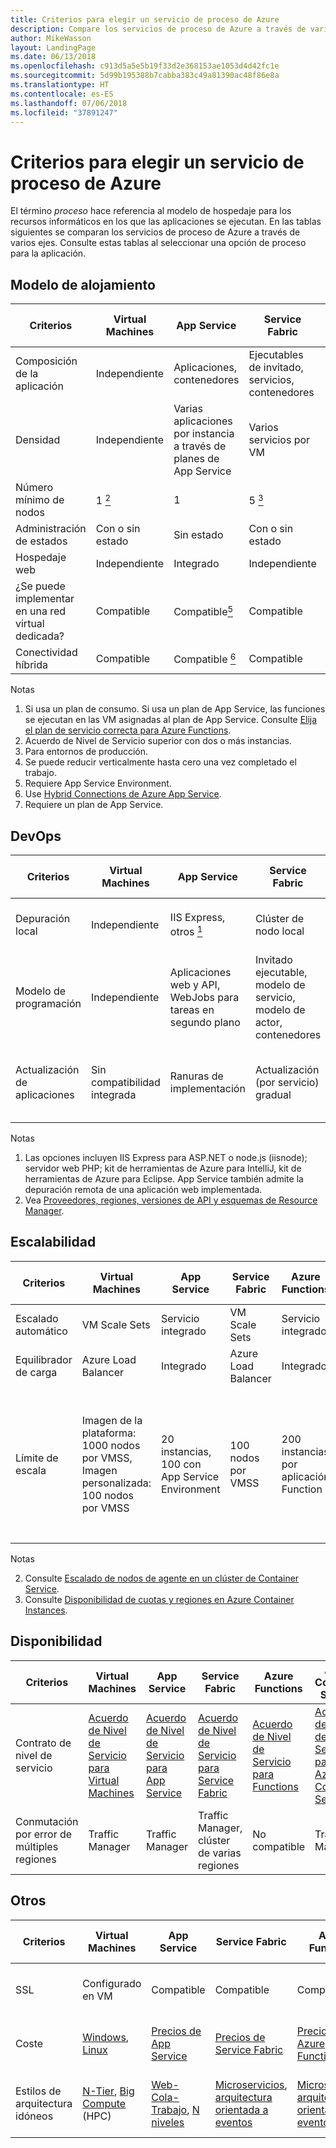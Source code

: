 ```yaml
---
title: Criterios para elegir un servicio de proceso de Azure
description: Compare los servicios de proceso de Azure a través de varios ejes
author: MikeWasson
layout: LandingPage
ms.date: 06/13/2018
ms.openlocfilehash: c913d5a5e5b19f33d2e368153ae1053d4d42fc1e
ms.sourcegitcommit: 5d99b195388b7cabba383c49a81390ac48f86e8a
ms.translationtype: HT
ms.contentlocale: es-ES
ms.lasthandoff: 07/06/2018
ms.locfileid: "37891247"
---
```

# <a name="criteria-for-choosing-an-azure-compute-service"></a>Criterios para elegir un servicio de proceso de Azure

El término *proceso* hace referencia al modelo de hospedaje para los recursos informáticos en los que las aplicaciones se ejecutan. En las tablas siguientes se comparan los servicios de proceso de Azure a través de varios ejes. Consulte estas tablas al seleccionar una opción de proceso para la aplicación.

## <a name="hosting-model"></a>Modelo de alojamiento

| Criterios | Virtual Machines | App Service | Service Fabric | Azure Functions | Azure Container Service | Azure Container Instances | Azure Batch |
|----------|-----------------|-------------|----------------|-----------------|-------------------------|----------------|-------------|
| Composición de la aplicación | Independiente | Aplicaciones, contenedores | Ejecutables de invitado, servicios, contenedores | Functions | Contenedores | Contenedores | Scheduled jobs  |
| Densidad | Independiente | Varias aplicaciones por instancia a través de planes de App Service | Varios servicios por VM | Sin servidor <a href="#note1"><sup>1</sup></a> | Varios contenedores por VM |Sin instancias dedicadas | Varias aplicaciones por VM |
| Número mínimo de nodos | 1 <a href="#note2"><sup>2</sup></a>  | 1 | 5 <a href="#note3"><sup>3</sup></a> | Sin servidor <a href="#note1"><sup>1</sup></a> | 3 | Sin nodos dedicados | 1 <a href="#note4"><sup>4</sup></a> |
| Administración de estados | Con o sin estado | Sin estado | Con o sin estado | Sin estado | Con o sin estado | Sin estado | Sin estado |
| Hospedaje web | Independiente | Integrado | Independiente | No aplicable | Independiente | Independiente | Sin  |
| ¿Se puede implementar en una red virtual dedicada? | Compatible | Compatible<a href="#note5"><sup>5</sup></a> | Compatible | Compatible <a href="#note5"><sup>5</sup></a> | Compatible | No compatible | Compatible |
| Conectividad híbrida | Compatible | Compatible <a href="#note6"><sup>6</sup></a>  | Compatible | Compatible <a href="#node7"><sup>7</sup></a> | Compatible | No compatible | Compatible |

Notas

1. <span id="note1">Si usa un plan de consumo. Si usa un plan de App Service, las funciones se ejecutan en las VM asignadas al plan de App Service. Consulte [Elija el plan de servicio correcta para Azure Functions][function-plans].</span>
2. <span id="note2">Acuerdo de Nivel de Servicio superior con dos o más instancias</span>.
3. </span>Para entornos de producción.<span id="note3">
4. <span id="note4">Se puede reducir verticalmente hasta cero una vez completado el trabajo</span>.
5. <span id="note5">Requiere App Service Environment.</span>
6. <span id="note6">Use [Hybrid Connections de Azure App Service][app-service-hybrid].</span>
7. <span id="note7">Requiere un plan de App Service.</span>

## <a name="devops"></a>DevOps

| Criterios | Virtual Machines | App Service | Service Fabric | Azure Functions | Azure Container Service | Azure Container Instances | Azure Batch |
|----------|-----------------|-------------|----------------|-----------------|-------------------------|----------------|-------------|
| Depuración local | Independiente | IIS Express, otros <a href="#note1b"><sup>1</sup></a> | Clúster de nodo local | Visual Studio o CLI de Azure Functions | Tiempo de ejecución de contenedor local | Tiempo de ejecución de contenedor local | No compatible |
| Modelo de programación | Independiente | Aplicaciones web y API, WebJobs para tareas en segundo plano | Invitado ejecutable, modelo de servicio, modelo de actor, contenedores | Functions con desencadenadores | Independiente | Independiente | Aplicación de línea de comandos |
| Actualización de aplicaciones | Sin compatibilidad integrada | Ranuras de implementación | Actualización (por servicio) gradual | Ranuras de implementación | Depende del orquestador. La mayoría admiten las actualizaciones graduales | Actualizar una imagen de contenedor | No aplicable |

Notas

1. <span id="note1b">Las opciones incluyen IIS Express para ASP.NET o node.js (iisnode); servidor web PHP; kit de herramientas de Azure para IntelliJ, kit de herramientas de Azure para Eclipse. App Service también admite la depuración remota de una aplicación web implementada.</span>
2. <span id="note2b">Vea [Proveedores, regiones, versiones de API y esquemas de Resource Manager][resource-manager-supported-services].</span> 


## <a name="scalability"></a>Escalabilidad

| Criterios | Virtual Machines | App Service | Service Fabric | Azure Functions | Azure Container Service | Azure Container Instances | Azure Batch |
|----------|-----------------|-------------|----------------|-----------------|-------------------------|----------------|-------------|
| Escalado automático | VM Scale Sets | Servicio integrado | VM Scale Sets | Servicio integrado | No compatible | No compatible | N/D |
| Equilibrador de carga | Azure Load Balancer | Integrado | Azure Load Balancer | Integrado | Azure Load Balancer |  Sin compatibilidad integrada | Azure Load Balancer |
| Límite de escala | Imagen de la plataforma: 1000 nodos por VMSS, Imagen personalizada: 100 nodos por VMSS | 20 instancias, 100 con App Service Environment | 100 nodos por VMSS | 200 instancias por aplicación Function | 100 <a href="#note2c"><sup>1</sup></a> |20 grupos de contenedores por suscripción de forma predeterminada. Póngase en contacto con el servicio de atención al cliente para solicitar un aumento. <a href="#note3c"><sup>2</sup></a> | Límite de 20 núcleos predeterminado. Póngase en contacto con el servicio de atención al cliente para solicitar un aumento. |

Notas

2. <span id="note1c">Consulte [Escalado de nodos de agente en un clúster de Container Service][scale-acs]</span>.
3. <span id="note2c">Consulte [Disponibilidad de cuotas y regiones en Azure Container Instances](/azure/container-instances/container-instances-quotas).</span>


## <a name="availability"></a>Disponibilidad

| Criterios | Virtual Machines | App Service | Service Fabric | Azure Functions | Azure Container Service | Azure Container Instances | Azure Batch |
|----------|-----------------|-------------|----------------|-----------------|-------------------------|----------------|-------------|
| Contrato de nivel de servicio | [Acuerdo de Nivel de Servicio para Virtual Machines][sla-vm] | [Acuerdo de Nivel de Servicio para App Service][sla-app-service] | [Acuerdo de Nivel de Servicio para Service Fabric][sla-sf] | [Acuerdo de Nivel de Servicio para Functions][sla-functions] | [Acuerdo de Nivel de Servicio para Azure Container Service][sla-acs] | [Acuerdo de nivel de servicio para Container Instances](https://azure.microsoft.com/support/legal/sla/container-instances/) | [Acuerdo de Nivel de Servicio para Azure Batch][sla-batch] |
| Conmutación por error de múltiples regiones | Traffic Manager | Traffic Manager | Traffic Manager, clúster de varias regiones | No compatible  | Traffic Manager | No compatible | No compatible |

## <a name="other"></a>Otros

| Criterios | Virtual Machines | App Service | Service Fabric | Azure Functions | Azure Container Service | Azure Container Instances | Azure Batch |
|----------|-----------------|-------------|----------------|-----------------|-------------------------|----------------|-------------|
| SSL | Configurado en VM | Compatible | Compatible  | Compatible | Configurado en VM | Compatible con el contenedor sidecar | Compatible |
| Coste | [Windows][cost-windows-vm], [Linux][cost-linux-vm] | [Precios de App Service][cost-app-service] | [Precios de Service Fabric][cost-service-fabric] | [Precios de Azure Functions][cost-functions] | [Precios de Azure Container Service][cost-acs] | [Precios de Container Instances](https://azure.microsoft.com/pricing/details/container-instances/) | [Precios de Azure Batch][cost-batch]
| Estilos de arquitectura idóneos | [N-Tier][n-tier], [Big Compute][big-compute] (HPC) | [Web-Cola-Trabajo][w-q-w], [N niveles][n-tier] | [Microservicios][microservices], [arquitectura orientada a eventos][event-driven] | [Microservicios][microservices], [arquitectura orientada a eventos][event-driven] | [Microservicios][microservices], [arquitectura orientada a eventos][event-driven] | [Microservicios][microservices], automatización de tareas, trabajos por lotes  | [Big Compute][big-compute] (HPC) |

[cost-linux-vm]: https://azure.microsoft.com/pricing/details/virtual-machines/linux/
[cost-windows-vm]: https://azure.microsoft.com/pricing/details/virtual-machines/windows/
[cost-app-service]: https://azure.microsoft.com/pricing/details/app-service/
[cost-service-fabric]: https://azure.microsoft.com/pricing/details/service-fabric/
[cost-functions]: https://azure.microsoft.com/pricing/details/functions/
[cost-acs]: https://azure.microsoft.com/pricing/details/container-service/
[cost-batch]: https://azure.microsoft.com/pricing/details/batch/

[function-plans]: /azure/azure-functions/functions-scale
[sla-acs]: https://azure.microsoft.com/support/legal/sla/container-service/
[sla-app-service]: https://azure.microsoft.com/support/legal/sla/app-service/
[sla-batch]: https://azure.microsoft.com/support/legal/sla/batch/
[sla-functions]: https://azure.microsoft.com/support/legal/sla/functions/
[sla-sf]: https://azure.microsoft.com/support/legal/sla/service-fabric/
[sla-vm]: https://azure.microsoft.com/support/legal/sla/virtual-machines/

[resource-manager-supported-services]: /azure/azure-resource-manager/resource-manager-supported-services
[scale-acs]: /azure/container-service/kubernetes/container-service-scale#scaling-considerations

[n-tier]: ../architecture-styles/n-tier.md
[w-q-w]: ../architecture-styles/web-queue-worker.md
[microservices]: ../architecture-styles/microservices.md
[event-driven]: ../architecture-styles/event-driven.md
[big-date]: ../architecture-styles/big-data.md
[big-compute]: ../architecture-styles/big-compute.md

[app-service-hybrid]: /azure/app-service/app-service-hybrid-connections
